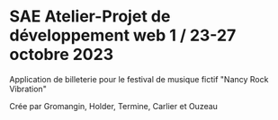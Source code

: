 # SAE Atelier-Projet de développement web 1 / 23-27 octobre 2023 

Application de billeterie pour le festival de musique fictif "Nancy Rock Vibration"

Crée par Gromangin, Holder, Termine, Carlier et Ouzeau
